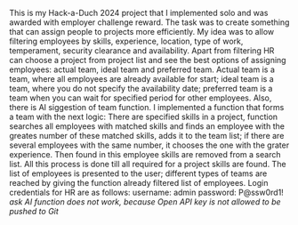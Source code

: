 This is my Hack-a-Duch 2024 project that I implemented solo and was awarded with employer challenge reward. The task was to create something that can assign people to projects more efficiently. My idea was to allow filtering employees by skills, experience, location, type of work, temperament, security clearance and availability. Apart from filtering HR can choose a project from project list and see the best options of assigning employees: actual team, ideal team and preferred team. Actual team is a team, where all employees are already available for start; ideal team is a team, where you do not specify the availability date; preferred team is a team when you can wait for specified period for other employees. Also, there is AI siggestion of team function. I implemented a function that forms a team with the next logic:
There are specified skills in a project, function searches all employees with matched skills and finds an employee with the greates number of these matched skills, adds it to the team list; if there are several employees with the same number, it chooses the one with the grater experience. Then found in this employee skills are removed from a search list. All this process is done till all required for a project skills are found. The list of employees is presented to the user; different types of teams are reached by giving the function already filtered list of employees.
Login credentials for HR are as follows:
username: admin
password: P@ssw0rd1!
*ask AI function does not work, because Open API key is not allowed to be pushed to Git*
